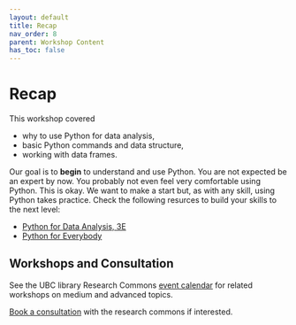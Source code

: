 ```yaml
---
layout: default
title: Recap
nav_order: 8
parent: Workshop Content
has_toc: false
---
```


# **Recap**
This workshop covered
* why to use Python for data analysis,
* basic Python commands and data structure,
* working with data frames.

Our goal is to **begin** to understand and use Python. You are not expected be an expert by now. You probably not even feel very comfortable using Python. This is okay. We want to make a start but, as with any skill, using Python takes practice. Check the following resurces to build your skills to the next level:
* [Python for Data Analysis, 3E](https://wesmckinney.com/book/)
* [Python for Everybody](https://www.py4e.com/book.php)


## Workshops and Consultation
See the UBC library Research Commons [event calendar](https://researchcommons.library.ubc.ca/events/) for related workshops on medium and advanced topics.

[Book a consultation](https://libcal.library.ubc.ca/appointments/research_commons) with the research commons if interested.

